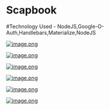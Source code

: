# Scapbook
#Technology Used - NodeJS,Google-O-Auth,Handlebars,Materialize,NodeJS

[![image.png](https://s8.postimg.org/w4hvb18vp/image.png)](https://postimg.org/image/mjy8o5jjl/)

[![image.png](https://s8.postimg.org/ml86h0g2d/image.png)](https://postimg.org/image/q4u46tis1/)

[![image.png](https://s8.postimg.org/ps2q0mdd1/image.png)](https://postimg.org/image/ajcsmujoh/)

[![image.png](https://s8.postimg.org/opsji39z9/image.png)](https://postimg.org/image/eship12dd/)

[![image.png](https://s8.postimg.org/iouul2sit/image.png)](https://postimg.org/image/lvpe4pcyp/)

[![image.png](https://s8.postimg.org/597tvmcb9/image.png)](https://postimg.org/image/glkfdel01/)




